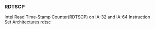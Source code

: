 ### RDTSCP
Intel Read Time-Stamp Counter(RDTSCP) on IA-32 and IA-64 Instruction Set Architectures [rdtsc](https://gist.github.com/reaur/bacfd6d2b89d507d86959784bb99d627)
